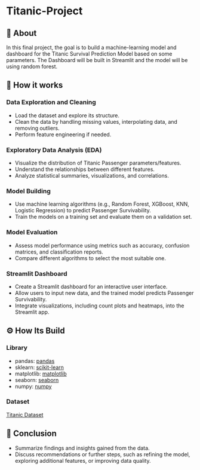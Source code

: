 # Titanic-Project

## 🧐 About <a name = "about"></a>
In this final project, the goal is to build a machine-learning model and dashboard for the Titanic Survival Prediction Model based on some parameters. The Dashboard will be built in Streamlit and the model will be using random forest.

## 💭 How it works <a name = "working"></a>
### Data Exploration and Cleaning
- Load the dataset and explore its structure.
- Clean the data by handling missing values, interpolating data, and removing outliers.
- Perform feature engineering if needed.

### Exploratory Data Analysis (EDA)
- Visualize the distribution of Titanic Passenger parameters/features.
- Understand the relationships between different features.
- Analyze statistical summaries, visualizations, and correlations.

### Model Building
- Use machine learning algorithms (e.g., Random Forest, XGBoost, KNN, Logistic Regression) to predict Passenger Survivability.
- Train the models on a training set and evaluate them on a validation set.

### Model Evaluation
- Assess model performance using metrics such as accuracy, confusion matrices, and classification reports.
- Compare different algorithms to select the most suitable one.

### Streamlit Dashboard
- Create a Streamlit dashboard for an interactive user interface.
- Allow users to input new data, and the trained model predicts Passenger Survivability.
- Integrate visualizations, including count plots and heatmaps, into the Streamlit app.

## ⚙️ How Its Build <a name = "Build"></a>
### Library
- pandas: [pandas](https://pandas.pydata.org/)
- sklearn: [scikit-learn](https://scikit-learn.org/)
- matplotlib: [matplotlib](https://matplotlib.org/)
- seaborn: [seaborn](https://seaborn.pydata.org/)
- numpy: [numpy](https://numpy.org/)

### Dataset
[Titanic Dataset](https://www.kaggle.com/competitions/titanic)

## 🙏 Conclusion <a name = "Conclusion"></a>
- Summarize findings and insights gained from the data.
- Discuss recommendations or further steps, such as refining the model, exploring additional features, or improving data quality.

<!---
your comment goes here
and here
'''https://www.kaggle.com/datasets/adityakadiwal/water-potability'''
-->

